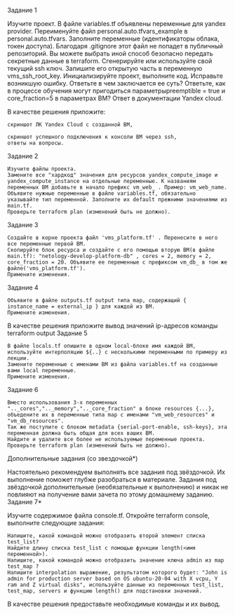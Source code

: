 Задание 1

Изучите проект. В файле variables.tf объявлены переменные для yandex provider.
Переименуйте файл personal.auto.tfvars_example в personal.auto.tfvars. Заполните переменные (идентификаторы облака, токен доступа). Благодаря .gitignore этот файл не попадет в публичный репозиторий. Вы можете выбрать иной способ безопасно передать секретные данные в terraform.
Сгенерируйте или используйте свой текущий ssh ключ. Запишите его открытую часть в переменную vms_ssh_root_key.
Инициализируйте проект, выполните код. Исправьте возникшую ошибку. Ответьте в чем заключается ее суть?
Ответьте, как в процессе обучения могут пригодиться параметрыpreemptible = true и core_fraction=5 в параметрах ВМ? Ответ в документации Yandex cloud.

В качестве решения приложите:

    скриншот ЛК Yandex Cloud с созданной ВМ,
    
    скриншот успешного подключения к консоли ВМ через ssh,
    ответы на вопросы.

Задание 2

    Изучите файлы проекта.
    Замените все "хардкод" значения для ресурсов yandex_compute_image и yandex_compute_instance на отдельные переменные. К названиям переменных ВМ добавьте в начало префикс vm_web_ . Пример: vm_web_name.
    Объявите нужные переменные в файле variables.tf, обязательно указывайте тип переменной. Заполните их default прежними значениями из main.tf.
    Проверьте terraform plan (изменений быть не должно).

Задание 3

    Создайте в корне проекта файл 'vms_platform.tf' . Перенесите в него все переменные первой ВМ.
    Скопируйте блок ресурса и создайте с его помощью вторую ВМ(в файле main.tf): "netology-develop-platform-db" , cores = 2, memory = 2, core_fraction = 20. Объявите ее переменные с префиксом vm_db_ в том же файле('vms_platform.tf').
    Примените изменения.

Задание 4

    Объявите в файле outputs.tf output типа map, содержащий { instance_name = external_ip } для каждой из ВМ.
    Примените изменения.

В качестве решения приложите вывод значений ip-адресов команды terraform output
Задание 5

    В файле locals.tf опишите в одном local-блоке имя каждой ВМ, используйте интерполяцию ${..} с несколькими переменными по примеру из лекции.
    Замените переменные с именами ВМ из файла variables.tf на созданные вами local переменные.
    Примените изменения.

Задание 6

    Вместо использования 3-х переменных ".._cores",".._memory",".._core_fraction" в блоке resources {...}, объедените их в переменные типа map с именами "vm_web_resources" и "vm_db_resources".
    Так же поступите с блоком metadata {serial-port-enable, ssh-keys}, эта переменная должна быть общая для всех ваших ВМ.
    Найдите и удалите все более не используемые переменные проекта.
    Проверьте terraform plan (изменений быть не должно).

Дополнительные задания (со звездочкой*)

Настоятельно рекомендуем выполнять все задания под звёздочкой.
Их выполнение поможет глубже разобраться в материале. Задания под звёздочкой дополнительные (необязательные к выполнению) и никак не повлияют на получение вами зачета по этому домашнему заданию.
Задание 7*

Изучите содержимое файла console.tf. Откройте terraform console, выполните следующие задания:

    Напишите, какой командой можно отобразить второй элемент списка test_list?
    Найдите длину списка test_list с помощью функции length(<имя переменной>).
    Напишите, какой командой можно отобразить значение ключа admin из map test_map ?
    Напишите interpolation выражение, результатом которого будет: "John is admin for production server based on OS ubuntu-20-04 with X vcpu, Y ram and Z virtual disks", используйте данные из переменных test_list, test_map, servers и функцию length() для подстановки значений.

В качестве решения предоставьте необходимые команды и их вывод.
